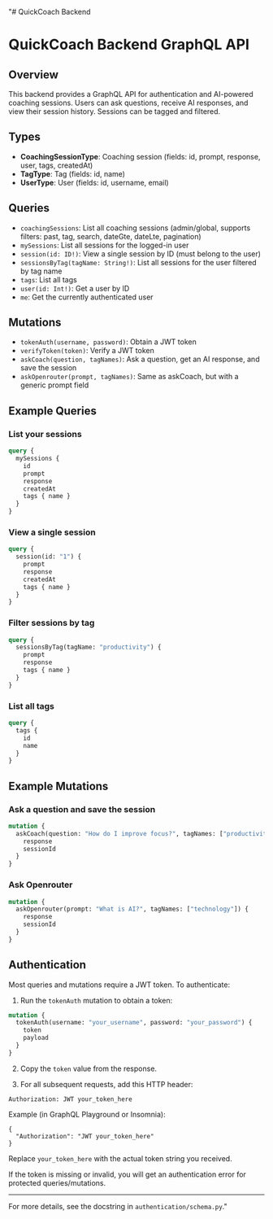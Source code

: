 "# QuickCoach Backend

# QuickCoach Backend GraphQL API

## Overview
This backend provides a GraphQL API for authentication and AI-powered coaching sessions. Users can ask questions, receive AI responses, and view their session history. Sessions can be tagged and filtered.

## Types
- **CoachingSessionType**: Coaching session (fields: id, prompt, response, user, tags, createdAt)
- **TagType**: Tag (fields: id, name)
- **UserType**: User (fields: id, username, email)

## Queries
- `coachingSessions`: List all coaching sessions (admin/global, supports filters: past, tag, search, dateGte, dateLte, pagination)
- `mySessions`: List all sessions for the logged-in user
- `session(id: ID!)`: View a single session by ID (must belong to the user)
- `sessionsByTag(tagName: String!)`: List all sessions for the user filtered by tag name
- `tags`: List all tags
- `user(id: Int!)`: Get a user by ID
- `me`: Get the currently authenticated user

## Mutations
- `tokenAuth(username, password)`: Obtain a JWT token
- `verifyToken(token)`: Verify a JWT token
- `askCoach(question, tagNames)`: Ask a question, get an AI response, and save the session
- `askOpenrouter(prompt, tagNames)`: Same as askCoach, but with a generic prompt field

## Example Queries

### List your sessions
```graphql
query {
  mySessions {
    id
    prompt
    response
    createdAt
    tags { name }
  }
}
```

### View a single session
```graphql
query {
  session(id: "1") {
    prompt
    response
    createdAt
    tags { name }
  }
}
```

### Filter sessions by tag
```graphql
query {
  sessionsByTag(tagName: "productivity") {
    prompt
    response
    tags { name }
  }
}
```

### List all tags
```graphql
query {
  tags {
    id
    name
  }
}
```

## Example Mutations

### Ask a question and save the session
```graphql
mutation {
  askCoach(question: "How do I improve focus?", tagNames: ["productivity"]) {
    response
    sessionId
  }
}
```

### Ask Openrouter
```graphql
mutation {
  askOpenrouter(prompt: "What is AI?", tagNames: ["technology"]) {
    response
    sessionId
  }
}
```

## Authentication

Most queries and mutations require a JWT token. To authenticate:

1. Run the `tokenAuth` mutation to obtain a token:

```graphql
mutation {
  tokenAuth(username: "your_username", password: "your_password") {
    token
    payload
  }
}
```

2. Copy the `token` value from the response.

3. For all subsequent requests, add this HTTP header:

```
Authorization: JWT your_token_here
```

Example (in GraphQL Playground or Insomnia):

```
{
  "Authorization": "JWT your_token_here"
}
```

Replace `your_token_here` with the actual token string you received.

If the token is missing or invalid, you will get an authentication error for protected queries/mutations.

---

For more details, see the docstring in `authentication/schema.py`."
